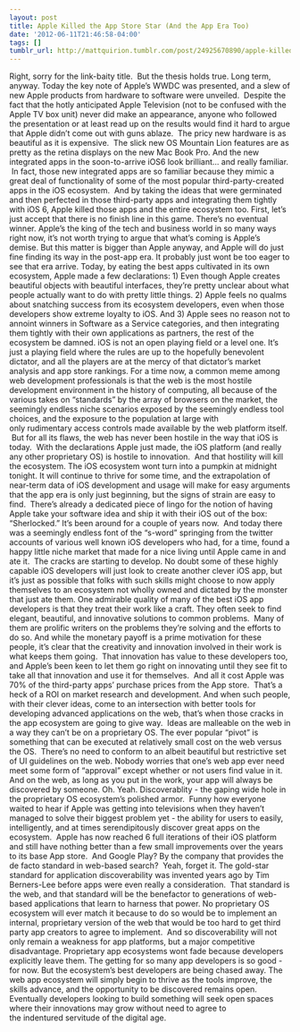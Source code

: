 ```yaml
---
layout: post
title: Apple Killed the App Store Star (And the App Era Too)
date: '2012-06-11T21:46:58-04:00'
tags: []
tumblr_url: http://mattquirion.tumblr.com/post/24925670890/apple-killed-the-app-store-star-and-the-app-era
---
```

Right, sorry for the link-baity title.  But the thesis holds true. Long term, anyway.
Today the key note of Apple’s WWDC was presented, and a slew of new Apple products from hardware to software were unveiled.  Despite the fact that the hotly anticipated Apple Television (not to be confused with the Apple TV box unit) never did make an appearance, anyone who followed the presentation or at least read up on the results would find it hard to argue that Apple didn’t come out with guns ablaze.  The pricy new hardware is as beautiful as it is expensive.  The slick new OS Mountain Lion features are as pretty as the retina displays on the new Mac Book Pro. And the new integrated apps in the soon-to-arrive iOS6 look brilliant… and really familiar.  In fact, those new integrated apps are so familiar because they mimic a great deal of functionality of some of the most popular third-party-created apps in the iOS ecosystem.  And by taking the ideas that were germinated and then perfected in those third-party apps and integrating them tightly with iOS 6, Apple killed those apps and the entire ecosystem too.
First, let’s just accept that there is no finish line in this game. There’s no eventual winner. Apple’s the king of the tech and business world in so many ways right now, it’s not worth trying to argue that what’s coming is Apple’s demise. But this matter is bigger than Apple anyway, and Apple will do just fine finding its way in the post-app era. It probably just wont be too eager to see that era arrive.
Today, by eating the best apps cultivated in its own ecosystem, Apple made a few declarations: 1) Even though Apple creates beautiful objects with beautiful interfaces, they’re pretty unclear about what people actually want to do with pretty little things. 2) Apple feels no qualms about snatching success from its ecosystem developers, even when those developers show extreme loyalty to iOS. And 3) Apple sees no reason not to annoint winners in Software as a Service categories, and then integrating them tightly with their own applications as partners, the rest of the ecosystem be damned. iOS is not an open playing field or a level one. It’s just a playing field where the rules are up to the hopefully benevolent dictator, and all the players are at the mercy of that dictator’s market analysis and app store rankings.
For a time now, a common meme among web development professionals is that the web is the most hostile development environment in the history of computing, all because of the various takes on “standards” by the array of browsers on the market, the seemingly endless niche scenarios exposed by the seemingly endless tool choices, and the exposure to the population at large with only rudimentary access controls made available by the web platform itself.  But for all its flaws, the web has never been hostile in the way that iOS is today.  With the declarations Apple just made, the iOS platform (and really any other proprietary OS) is hostile to innovation.  And that hostility will kill the ecosystem.
The iOS ecosystem wont turn into a pumpkin at midnight tonight. It will continue to thrive for some time, and the extrapolation of near-term data of iOS development and usage will make for easy arguments that the app era is only just beginning, but the signs of strain are easy to find.  There’s already a dedicated piece of lingo for the notion of having Apple take your software idea and ship it with their iOS out of the box: “Sherlocked.” It’s been around for a couple of years now.  And today there was a seemingly endless font of the “s-word” springing from the twitter accounts of various well known iOS developers who had, for a time, found a happy little niche market that made for a nice living until Apple came in and ate it.  The cracks are starting to develop. No doubt some of these highly capable iOS developers will just look to create another clever iOS app, but it’s just as possible that folks with such skills might choose to now apply themselves to an ecosystem not wholly owned and dictated by the monster that just ate them.
One admirable quality of many of the best iOS app developers is that they treat their work like a craft. They often seek to find elegant, beautiful, and innovative solutions to common problems.  Many of them are prolific writers on the problems they’re solving and the efforts to do so. And while the monetary payoff is a prime motivation for these people, it’s clear that the creativity and innovation involved in their work is what keeps them going.  That innovation has value to these developers too, and Apple’s been keen to let them go right on innovating until they see fit to take all that innovation and use it for themselves.  And all it cost Apple was 70% of the third-party apps’ purchase prices from the App store.  That’s a heck of a ROI on market research and development.
And when such people, with their clever ideas, come to an intersection with better tools for developing advanced applications on the web, that’s when those cracks in the app ecosystem are going to give way.  Ideas are malleable on the web in a way they can’t be on a proprietary OS. The ever popular “pivot” is something that can be executed at relatively small cost on the web versus the OS.  There’s no need to conform to an albeit beautiful but restrictive set of UI guidelines on the web. Nobody worries that one’s web app ever need meet some form of “approval” except whether or not users find value in it. And on the web, as long as you put in the work, your app will always be discovered by someone.
Oh. Yeah. Discoverablity - the gaping wide hole in the proprietary OS ecosystem’s polished armor.  Funny how everyone waited to hear if Apple was getting into televisions when they haven’t managed to solve their biggest problem yet - the ability for users to easily, intelligently, and at times serendipitously discover great apps on the ecosystem.  Apple has now reached 6 full iterations of their iOS platform and still have nothing better than a few small improvements over the years to its base App store.  And Google Play? By the company that provides the de facto standard in web-based search?  Yeah, forget it.
The gold-star standard for application discoverability was invented years ago by Tim Berners-Lee before apps were even really a consideration.  That standard is the web, and that standard will be the benefactor to generations of web-based applications that learn to harness that power. No proprietary OS ecosystem will ever match it because to do so would be to implement an internal, proprietary version of the web that would be too hard to get third party app creators to agree to implement.  And so discoverability will not only remain a weakness for app platforms, but a major competitive disadvantage.
Proprietary app ecosystems wont fade because developers explicitly leave them. The getting for so many app developers is so good - for now. But the ecosystem’s best developers are being chased away. The web app ecosystem will simply begin to thrive as the tools improve, the skills advance, and the opportunity to be discovered remains open. Eventually developers looking to build something will seek open spaces where their innovations may grow without need to agree to the indentured servitude of the digital age.
